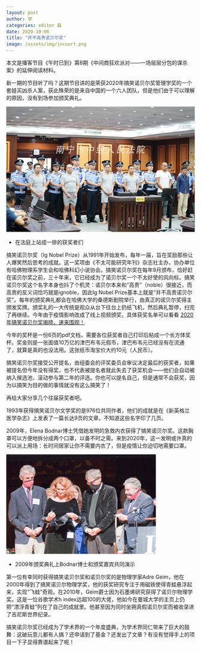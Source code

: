 ```yaml
---
layout: post
author: 学
categories: editor 扁
date: 2020-10-06
title: "并不高贵诺贝尔奖"
image: /assets/img/incourt.png
---
```


本文是播客节目《午时已到》第8期《中间商狂欢派对——一场层层分包的谋杀案》的延伸阅读材料。

新一期的节目听了吗？这期节目讲的是荣获2020年搞笑诺贝尔奖管理学奖的一个套娃买凶杀人案，获此殊荣的是来自中国的一个六人团队，但是他们由于可以理解的原因，没有到场参加颁奖典礼。

![法庭照片](/assets/img/incourt.png)
* 在法庭上站成一排的获奖者们

搞笑诺贝尔奖（Ig Nobel Prize）从1991年开始发布，每年一届，旨在奖励那些让人爆笑然后思考的成就。这一奖项由《不太可能研究年刊》杂志社主办，协办单位有哈佛物理系学生会和哈佛科幻小说协会。搞笑诺贝尔奖在每年9月颁布，恰好赶在诺贝尔奖之前，三十年来，它已经成为了诺贝尔奖一个不太好使的风向标。搞笑诺贝尔奖这个名字本身也抖了个机灵：诺贝尔本来和“高贵”（noble）很接近，而高贵的反义词恰巧就是ignoble，因此Ig Nobel Prize基本上就是“并不高贵诺贝尔奖”。每年的颁奖典礼都会在哈佛大学的桑德斯剧院举行，由真正的诺贝尔奖得主颁发奖牌。颁奖礼的一大传统是观众从台下往台上扔纸飞机，然后典礼暂停，扫完了再继续。今年由于疫情影响改成了线上视频颁奖，具体获奖名单可以看看 [2020年搞笑诺贝尔奖揭晓，速来围观！](https://mp.weixin.qq.com/s/AaH1doTjNjR6jRxiYg0geQ)

今年的奖杯是一份6页的pdf文档，需要各位获奖者自己打印后粘成一个长方体奖杯。奖金则是一张面值10万亿的津巴布韦元假币，津巴布韦元已经没有在流通了，就算是真的也没法用。这张纸币淘宝价大约10元（人民币）。

搞笑诺贝尔奖接受公开提名，由组委会的评奖委员会审议决定最后的获奖者，如果被提名但今年没有得奖，也不代表被提名者就此失去了获奖机会——他们会自动被纳入候选池，滚动参与第二年的评选。你也可以提名自己，但是通常不会获奖，因为以搞笑为目的做的事情就没有这么搞笑了！

再给大家分享几个往届获奖者吧。

1993年获得搞笑诺贝尔文学奖的是976位共同作者，他们的成就是在《新英格兰医学杂志》上发表了一篇长达9页的文章，不知道这些名字印了几页。

2009年，Elena Bodnar博士凭借她发明的急救内衣获得了搞笑诺贝尔奖。这款胸罩可以方便地拆分成两个口罩，以备不时之需。来到2020年，这一发明或许真的可以派上用场：长时间居家让你不需要内衣了，但是疫情让你迫切地需要口罩。

![Bodnar-reception](/assets/img/Ketterle-Bodnar-Pamuk-Krugman-400pix.gif)
* 2009年颁奖典礼上Bodnar博士和颁奖嘉宾共同演示

第一位有幸同时获得搞笑诺贝尔奖和诺贝尔奖的是物理学家Adre Geim，他在2000年得到了搞笑诺贝尔物理学奖，他的获奖研究专注于用磁铁使得青蛙悬浮起来，实现“飞蛙”奇观。在2010年，Geim爵士因为石墨烯研究获得了诺贝尔物理学奖。这是一位谷歌学术h index远超100的大佬，他如今在曼城大学的主页上仍把“漂浮青蛙”列在了自己的成就里。他甚至因为同时坐拥真假诺贝尔奖而被收录进了吉尼斯世界纪录。

搞笑诺贝尔奖已经成为了学术界的一个年度盛典，为学术界同仁带来了巨大的鼓舞：这破玩意儿都有人搞？还申请到了基金？还发出了文章？有没有觉得手上的项目一下子显得靠谱起来了呢！
